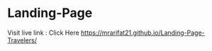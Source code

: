 # Landing-Page
Visit live link :<a hreaf="https://mrarifat21.github.io/Landing-Page-Travelers/"> Click Here </a>
https://mrarifat21.github.io/Landing-Page-Travelers/
